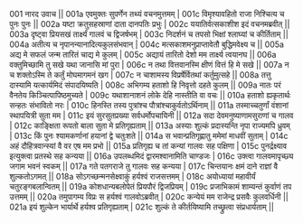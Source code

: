 001  	नारद उवाच ||
001a	एवमुक्तः सुपर्णेन तथ्यं वचनमुत्तमम् |
001c	विमृश्यावहितो राजा निश्चित्य च पुनः पुनः ||
002a	यष्टा क्रतुसहस्राणां दाता दानपतिः प्रभुः |
002c	ययातिर्वत्सकाशीश इदं वचनमब्रवीत् ||
003a	दृष्ट्वा प्रियसखं तार्क्ष्यं गालवं च द्विजर्षभम् |
003c	निदर्शनं च तपसो भिक्षां श्लाघ्यां च कीर्तिताम् ||
004a	अतीत्य च नृपानन्यानादित्यकुलसंभवान् |
004c	मत्सकाशमनुप्राप्तावेतौ बुद्धिमवेक्ष्य च ||
005a	अद्य मे सफलं जन्म तारितं चाद्य मे कुलम् |
005c	अद्यायं तारितो देशो मम तार्क्ष्य त्वयानघ ||
006a	वक्तुमिच्छामि तु सखे यथा जानासि मां पुरा |
006c	न तथा वित्तवानस्मि क्षीणं वित्तं हि मे सखे ||
007a	न च शक्तोऽस्मि ते कर्तुं मोघमागमनं खग |
007c	न चाशामस्य विप्रर्षेर्वितथां कर्तुमुत्सहे ||
008a	तत्तु दास्यामि यत्कार्यमिदं संपादयिष्यति |
008c	अभिगम्य हताशो हि निवृत्तो दहते कुलम् ||
009a	नातः परं वैनतेय किञ्चित्पापिष्ठमुच्यते |
009c	यथाशानाशनं लोके देहि नास्तीति वा वचः ||
010a	हताशो ह्यकृतार्थः सन्हतः संभावितो नरः |
010c	हिनस्ति तस्य पुत्रांश्च पौत्रांश्चाकुर्वतोऽर्थिनाम् ||
011a	तस्माच्चतुर्णां वंशानां स्थापयित्री सुता मम |
011c	इयं सुरसुतप्रख्या सर्वधर्मोपचायिनी ||
012a	सदा देवमनुष्याणामसुराणां च गालव |
012c	काङ्क्षिता रूपतो बाला सुता मे प्रतिगृह्यताम् ||
013a	अस्याः शुल्कं प्रदास्यन्ति नृपा राज्यमपि ध्रुवम् |
013c	किं पुनः श्यामकर्णानां हयानां द्वे चतुःशते ||
014a	स भवान्प्रतिगृह्णातु ममेमां माधवीं सुताम् |
014c	अहं दौहित्रवान्स्यां वै वर एष मम प्रभो ||
015a	प्रतिगृह्य च तां कन्यां गालवः सह पक्षिणा |
015c	पुनर्द्रक्ष्याव इत्युक्त्वा प्रतस्थे सह कन्यया ||
016a	उपलब्धमिदं द्वारमश्वानामिति चाण्डजः |
016c	उक्त्वा गालवमापृच्छ्य जगाम भवनं स्वकम् ||
017a	गते पतगराजे तु गालवः सह कन्यया |
017c	चिन्तयानः क्षमं दाने राज्ञां वै शुल्कतोऽगमत् ||
018a	सोऽगच्छन्मनसेक्ष्वाकुं हर्यश्वं राजसत्तमम् |
018c	अयोध्यायां महावीर्यं चतुरङ्गबलान्वितम् ||
019a	कोशधान्यबलोपेतं प्रियपौरं द्विजप्रियम् |
019c	प्रजाभिकामं शाम्यन्तं कुर्वाणं तप उत्तमम् ||
020a	तमुपागम्य विप्रः स हर्यश्वं गालवोऽब्रवीत् |
020c	कन्येयं मम राजेन्द्र प्रसवैः कुलवर्धिनी ||
021a	इयं शुल्केन भार्यार्थे हर्यश्व प्रतिगृह्यताम् |
021c	शुल्कं ते कीर्तयिष्यामि तच्छ्रुत्वा संप्रधार्यताम् ||
